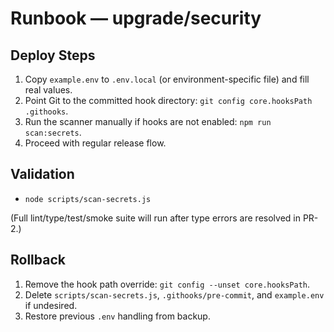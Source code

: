 # Runbook — upgrade/security

## Deploy Steps
1. Copy `example.env` to `.env.local` (or environment-specific file) and fill real values.
2. Point Git to the committed hook directory: `git config core.hooksPath .githooks`.
3. Run the scanner manually if hooks are not enabled: `npm run scan:secrets`.
4. Proceed with regular release flow.

## Validation
- `node scripts/scan-secrets.js`

(Full lint/type/test/smoke suite will run after type errors are resolved in PR-2.)

## Rollback
1. Remove the hook path override: `git config --unset core.hooksPath`.
2. Delete `scripts/scan-secrets.js`, `.githooks/pre-commit`, and `example.env` if undesired.
3. Restore previous `.env` handling from backup.
